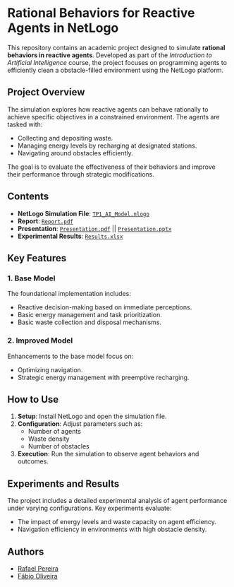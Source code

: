 # Rational Behaviors for Reactive Agents in NetLogo

This repository contains an academic project designed to simulate **rational behaviors in reactive agents**. Developed as part of the *Introduction to Artificial Intelligence* course, the project focuses on programming agents to efficiently clean a obstacle-filled environment using the NetLogo platform.

## Project Overview

The simulation explores how reactive agents can behave rationally to achieve specific objectives in a constrained environment. The agents are tasked with:
- Collecting and depositing waste.
- Managing energy levels by recharging at designated stations.
- Navigating around obstacles efficiently.

The goal is to evaluate the effectiveness of their behaviors and improve their performance through strategic modifications.

## Contents
- **NetLogo Simulation File**: [`TP1_AI_Model.nlogo`](TP1_aspiradores.nlogo)
- **Report**: [`Report.pdf`](Relatorio.pdf)
- **Presentation**: [`Presentation.pdf`](Apresentacao.pdf) || [`Presentation.pptx`](Apresentacao.pptx)
- **Experimental Results**: [`Results.xlsx`](Resultados.xlsx)

## Key Features
### 1. Base Model
The foundational implementation includes:
- Reactive decision-making based on immediate perceptions.
- Basic energy management and task prioritization.
- Basic waste collection and disposal mechanisms.

### 2. Improved Model
Enhancements to the base model focus on:
- Optimizing navigation.
- Strategic energy management with preemptive recharging.

## How to Use
1. **Setup**: Install NetLogo and open the simulation file.
2. **Configuration**: Adjust parameters such as:
   - Number of agents
   - Waste density
   - Number of obstacles
3. **Execution**: Run the simulation to observe agent behaviors and outcomes.

## Experiments and Results
The project includes a detailed experimental analysis of agent performance under varying configurations. Key experiments evaluate:
- The impact of energy levels and waste capacity on agent efficiency.
- Navigation efficiency in environments with high obstacle density.

## Authors
- [Rafael Pereira](https://github.com/rafaelp3re1ra)
- [Fábio Oliveira]()
